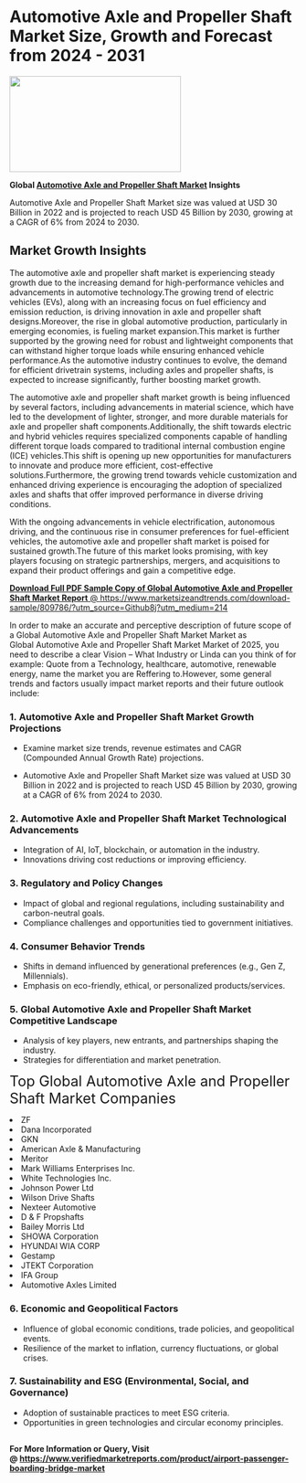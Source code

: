 <H1>Automotive Axle and Propeller Shaft Market Size, Growth and Forecast from 2024 - 2031</H1><img class="aligncenter size-medium wp-image-584254" src="https://thirdeyenews.in/wp-content/uploads/2024/09/Global-Market-Research-300x168.jpeg" alt="" width="300" height="168" /><p><strong>Global&nbsp;<a href="https://www.marketsizeandtrends.com/download-sample/809786/?utm_source=Github8j?utm_medium=214">Automotive Axle and Propeller Shaft Market</a> Insights</strong></p><p>Automotive Axle and Propeller Shaft Market size was valued at USD 30 Billion in 2022 and is projected to reach USD 45 Billion by 2030, growing at a CAGR of 6% from 2024 to 2030.</p><p><h2>Market Growth Insights</h2> <p>The automotive axle and propeller shaft market is experiencing steady growth due to the increasing demand for high-performance vehicles and advancements in automotive technology.The growing trend of electric vehicles (EVs), along with an increasing focus on fuel efficiency and emission reduction, is driving innovation in axle and propeller shaft designs.Moreover, the rise in global automotive production, particularly in emerging economies, is fueling market expansion.This market is further supported by the growing need for robust and lightweight components that can withstand higher torque loads while ensuring enhanced vehicle performance.As the automotive industry continues to evolve, the demand for efficient drivetrain systems, including axles and propeller shafts, is expected to increase significantly, further boosting market growth.</p> <p><a href="#"></a></p> <p>The automotive axle and propeller shaft market growth is being influenced by several factors, including advancements in material science, which have led to the development of lighter, stronger, and more durable materials for axle and propeller shaft components.Additionally, the shift towards electric and hybrid vehicles requires specialized components capable of handling different torque loads compared to traditional internal combustion engine (ICE) vehicles.This shift is opening up new opportunities for manufacturers to innovate and produce more efficient, cost-effective solutions.Furthermore, the growing trend towards vehicle customization and enhanced driving experience is encouraging the adoption of specialized axles and shafts that offer improved performance in diverse driving conditions.</p> <p>With the ongoing advancements in vehicle electrification, autonomous driving, and the continuous rise in consumer preferences for fuel-efficient vehicles, the automotive axle and propeller shaft market is poised for sustained growth.The future of this market looks promising, with key players focusing on strategic partnerships, mergers, and acquisitions to expand their product offerings and gain a competitive edge.</p> <p><a href="#"></p><p><span class=""><strong>Download Full PDF Sample Copy of Global Automotive Axle and Propeller Shaft Market Report</strong> @ <a href="https://www.marketsizeandtrends.com/download-sample/809786/?utm_source=Github8j?utm_medium=214" target="_blank">https://www.marketsizeandtrends.com/download-sample/809786/?utm_source=Github8j?utm_medium=214</a></span></p><p>In order to make an accurate and perceptive description of future scope of a Global&nbsp;Automotive Axle and Propeller Shaft Market Market as Global&nbsp;Automotive Axle and Propeller Shaft Market Market of 2025, you need to describe a clear Vision &ndash; What Industry or Linda can you think of for example: Quote from a Technology, healthcare, automotive, renewable energy, name the market you are Reffering to.However, some general trends and factors usually impact market reports and their future outlook include:</p><h3>1.&nbsp;<strong>Automotive Axle and Propeller Shaft Market Growth Projections</strong></h3><ul><li>Examine market size trends, revenue estimates and CAGR (Compounded Annual Growth Rate) projections.</li><li><p>Automotive Axle and Propeller Shaft Market size was valued at USD 30 Billion in 2022 and is projected to reach USD 45 Billion by 2030, growing at a CAGR of 6% from 2024 to 2030.</p></li></ul><h3>2.&nbsp;<strong>Automotive Axle and Propeller Shaft Market Technological Advancements</strong></h3><ul><li>Integration of AI, IoT, blockchain, or automation in the industry.</li><li>Innovations driving cost reductions or improving efficiency.</li></ul><h3>3.&nbsp;<strong>Regulatory and Policy Changes</strong></h3><ul><li>Impact of global and regional regulations, including sustainability and carbon-neutral goals.</li><li>Compliance challenges and opportunities tied to government initiatives.</li></ul><h3>4.&nbsp;<strong>Consumer Behavior Trends</strong></h3><ul><li>Shifts in demand influenced by generational preferences (e.g., Gen Z, Millennials).</li><li>Emphasis on eco-friendly, ethical, or personalized products/services.</li></ul><h3>5.&nbsp;<strong>Global Automotive Axle and Propeller Shaft Market Competitive Landscape</strong></h3><ul><li>Analysis of key players, new entrants, and partnerships shaping the industry.</li><li>Strategies for differentiation and market penetration.</li></ul><p data-pm-slice="1 1 []"><span style="color: inherit; font-family: inherit; font-size: 25px;">Top Global Automotive Axle and Propeller Shaft Market Companies</span></p><div class="" data-test-id=""><p><li>ZF</li><li> Dana Incorporated</li><li> GKN</li><li> American Axle & Manufacturing</li><li> Meritor</li><li> Mark Williams Enterprises Inc.</li><li> White Technologies Inc.</li><li> Johnson Power Ltd</li><li> Wilson Drive Shafts</li><li> Nexteer Automotive</li><li> D & F Propshafts</li><li> Bailey Morris Ltd</li><li> SHOWA Corporation</li><li> HYUNDAI WIA CORP</li><li> Gestamp</li><li> JTEKT Corporation</li><li> IFA Group</li><li> Automotive Axles Limited</li></p></div><h3>6.&nbsp;<strong>Economic and Geopolitical Factors</strong></h3><ul><li>Influence of global economic conditions, trade policies, and geopolitical events.</li><li>Resilience of the market to inflation, currency fluctuations, or global crises.</li></ul><h3>7.&nbsp;<strong>Sustainability and ESG (Environmental, Social, and Governance)</strong></h3><ul><li>Adoption of sustainable practices to meet ESG criteria.</li><li>Opportunities in green technologies and circular economy principles.</li></ul><h2><strong style="font-size: 14px;">For More Information or Query, Visit @&nbsp;</strong><a style="background-color: #ffffff; font-size: 14px;" href="https://www.marketsizeandtrends.com/report/automotive-axle-and-propeller-shaft-market/" target="_blank">https://www.verifiedmarketreports.com/product/airport-passenger-boarding-bridge-market</a></h2>